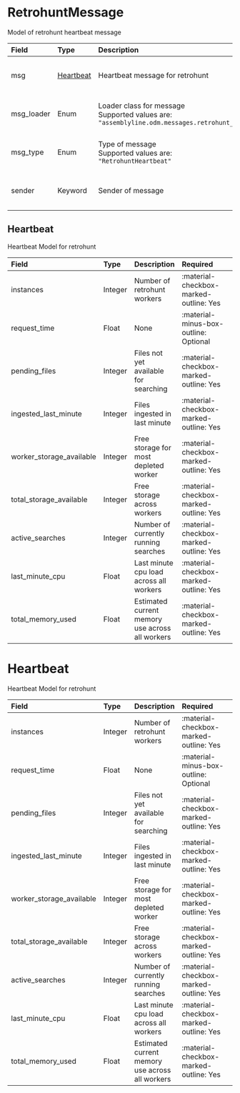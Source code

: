 [comment]: # (AUTOGENERATED MARKDOWN CONTENT. UPDATES TO ODM DOCUMENTATION SHOULD BE DONE THROUGH ASSEMBLYLINE-BASE REPO!)
# RetrohuntMessage
Model of retrohunt heartbeat message

| Field | Type | Description | Required | Default |
| :--- | :--- | :--- | :--- | :--- |
| msg | [Heartbeat](/assemblyline4_docs/odm/messages/retrohunt_heartbeat/#heartbeat) | Heartbeat message for retrohunt | <div style="width:100px">:material-checkbox-marked-outline: Yes</div> | `None` |
| msg_loader | Enum | Loader class for message<br>Supported values are:<br>`"assemblyline.odm.messages.retrohunt_heartbeat.RetrohuntMessage"` | <div style="width:100px">:material-checkbox-marked-outline: Yes</div> | `assemblyline.odm.messages.retrohunt_heartbeat.RetrohuntMessage` |
| msg_type | Enum | Type of message<br>Supported values are:<br>`"RetrohuntHeartbeat"` | <div style="width:100px">:material-checkbox-marked-outline: Yes</div> | `RetrohuntHeartbeat` |
| sender | Keyword | Sender of message | <div style="width:100px">:material-checkbox-marked-outline: Yes</div> | `None` |


[comment]: # (AUTOGENERATED MARKDOWN CONTENT. UPDATES TO ODM DOCUMENTATION SHOULD BE DONE THROUGH ASSEMBLYLINE-BASE REPO!)
## Heartbeat
Heartbeat Model for retrohunt

| Field | Type | Description | Required | Default |
| :--- | :--- | :--- | :--- | :--- |
| instances | Integer | Number of retrohunt workers | <div style="width:100px">:material-checkbox-marked-outline: Yes</div> | `None` |
| request_time | Float | None | <div style="width:100px">:material-minus-box-outline: Optional</div> | `None` |
| pending_files | Integer | Files not yet available for searching | <div style="width:100px">:material-checkbox-marked-outline: Yes</div> | `None` |
| ingested_last_minute | Integer | Files ingested in last minute | <div style="width:100px">:material-checkbox-marked-outline: Yes</div> | `None` |
| worker_storage_available | Integer | Free storage for most depleted worker | <div style="width:100px">:material-checkbox-marked-outline: Yes</div> | `None` |
| total_storage_available | Integer | Free storage across workers | <div style="width:100px">:material-checkbox-marked-outline: Yes</div> | `None` |
| active_searches | Integer | Number of currently running searches | <div style="width:100px">:material-checkbox-marked-outline: Yes</div> | `None` |
| last_minute_cpu | Float | Last minute cpu load across all workers | <div style="width:100px">:material-checkbox-marked-outline: Yes</div> | `None` |
| total_memory_used | Float | Estimated current memory use across all workers | <div style="width:100px">:material-checkbox-marked-outline: Yes</div> | `None` |




[comment]: # (AUTOGENERATED MARKDOWN CONTENT. UPDATES TO ODM DOCUMENTATION SHOULD BE DONE THROUGH ASSEMBLYLINE-BASE REPO!)
# Heartbeat
Heartbeat Model for retrohunt

| Field | Type | Description | Required | Default |
| :--- | :--- | :--- | :--- | :--- |
| instances | Integer | Number of retrohunt workers | <div style="width:100px">:material-checkbox-marked-outline: Yes</div> | `None` |
| request_time | Float | None | <div style="width:100px">:material-minus-box-outline: Optional</div> | `None` |
| pending_files | Integer | Files not yet available for searching | <div style="width:100px">:material-checkbox-marked-outline: Yes</div> | `None` |
| ingested_last_minute | Integer | Files ingested in last minute | <div style="width:100px">:material-checkbox-marked-outline: Yes</div> | `None` |
| worker_storage_available | Integer | Free storage for most depleted worker | <div style="width:100px">:material-checkbox-marked-outline: Yes</div> | `None` |
| total_storage_available | Integer | Free storage across workers | <div style="width:100px">:material-checkbox-marked-outline: Yes</div> | `None` |
| active_searches | Integer | Number of currently running searches | <div style="width:100px">:material-checkbox-marked-outline: Yes</div> | `None` |
| last_minute_cpu | Float | Last minute cpu load across all workers | <div style="width:100px">:material-checkbox-marked-outline: Yes</div> | `None` |
| total_memory_used | Float | Estimated current memory use across all workers | <div style="width:100px">:material-checkbox-marked-outline: Yes</div> | `None` |


